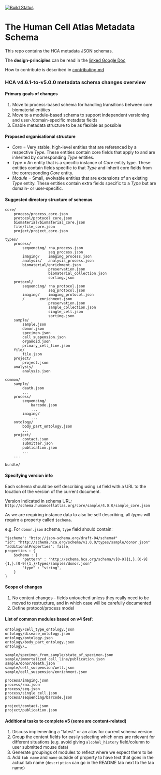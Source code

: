 [![Build Status](https://travis-ci.org/HumanCellAtlas/metadata-schema.svg)](https://travis-ci.org/HumanCellAtlas/metadata-schema)


# The Human Cell Atlas Metadata Schema

This repo contains the HCA metadata JSON schemas.

The **design-principles** can be read in the [linked Google Doc](https://docs.google.com/document/d/1eUVpYDLu2AxmxRw2ZUMM-jpKNxQudJbznNyNRp35nLc/edit?usp=sharing)

How to contribute is described in [contributing.md](https://github.com/HumanCellAtlas/metadata-schema/blob/master/contributing.md)


### HCA v4.6.1-to-v5.0.0 metadata schema changes overview

#### Primary goals of changes

1. Move to process-based schema for handling transitions between core biomaterial entities
1. Move to a module-based schema to support independent versioning and user-/domain-specific metadata fields
1. Enable metadata structure to be as flexible as possible

#### Proposed organisational structure 

* *Core* = Very stable, high-level entities that are referenced by a respective *Type*. These entities contain core fields that apply to and are inherited by corresponding *Type* entities.
* *Type* = An entity that is a specific instance of *Core* entity type. These entities contain fields specific to that *Type* and inherit core fields from the corresponding *Core* entity.
* *Module* = Small, evolvable entities that are extensions of an existing *Type* entity. These entities contain extra fields specific to a *Type* but are domain- or user-specific.

#### Suggested directory structure of schemas

```
core/
    process/process_core.json
    protocol/protocol_core.json
    biomaterial/biomaterial_core.json	
    file/file_core.json
    project/project_core.json
 
types/
    process/    
        sequencing/ rna_process.json
                    seq_process.json
        imaging/    imaging_process.json
        analysis/   analysis_process.json
        biomaterial/enrichment.json
                    preservation.json
                    biomaterial_collection.json
                    sorting.json
    protocol/  
        sequencing/ rna_protocol.json
                    seq_protocol.json
        imaging/    imaging_protocol.json
        /	    enrichment.json
                    preservation.json
                    sample_collection.json
                    single_cell.json
                    sorting.json
    sample/
        sample.json
        donor.json
        specimen.json
        cell_suspension.json
        organoid.json
        primary_cell_line.json
    file/		
        file.json
    project/	
        project.json
    analysis/	
        analysis.json
 
common/
    sample/
        death.json
        ...
    process/
        sequencing/
            barcode.json
            ...
        imaging/
            ...
    ontology/
        body_part_ontology.json
        ...
    project/
        contact.json
        submitter.json
        publication.json
        ...
    ...

bundle/

```

#### Specifying version info

Each schema should be self describing using `id` field with a URL to the location of the version of the current document. 

Version indicated in schema URL: `http://schema.humancellatlas.org/core/sample/4.0.0/sample_core.json`

As we are requiring instance data to also be self describing, all *types* will require a property called `$schema`. 

e.g. For `donor.json` schema, `type` field should contain: 

``` 
"$schema": "http://json-schema.org/draft-04/schema#"
"id": "http://schema.hca.org/schema/v1.0.0/types/sample/donor.json"
"additionalProperties": false,
properties : {
    $schema : {
        "pattern" : "http://schema.hca.org/schema/v[0-9]{1,}.[0-9]{1,}.[0-9]{1,}/types/samples/donor.json"
        "type" : "string",
    }
}
```

#### Scope of changes

1. No content changes - fields untouched unless they really need to be moved to restructure, and in which case will be carefully documented
1. Define protocol/process model

#### List of common modules based on v4 $ref:

```
ontology/cell_type_ontology.json
ontology/disease_ontology.json
ontology/ontology.json
ontology/body_part_ontology.json
ontology/…

sample/specimen_from_sample/state_of_specimen.json
sample/immortalized_cell_line/publication.json
sample/donor/death.json
sample/cell_suspension/well.json
sample/cell_suspension/enrichment.json

process/imaging.json
process/rna.json 
process/seq.json
process/single_cell.json
process/sequencing/barcode.json

project/contact.json
project/publication.json
```

#### Additional tasks to complete v5 (some are content-related)

1. Discuss implementing a "latest" or an alias for current schema version
1. Group the content fields for easily selecting which ones are relevant for different situations (e.g. avoid giving `alcohol_history` field/column to user submitted mouse data)
1. Generate groupings of modules to reflect where we expect them to be
1. Add `tab name` and `name` outside of property to have text that goes in the actual tab name (`description` can go in the README tab next to the tab name)
